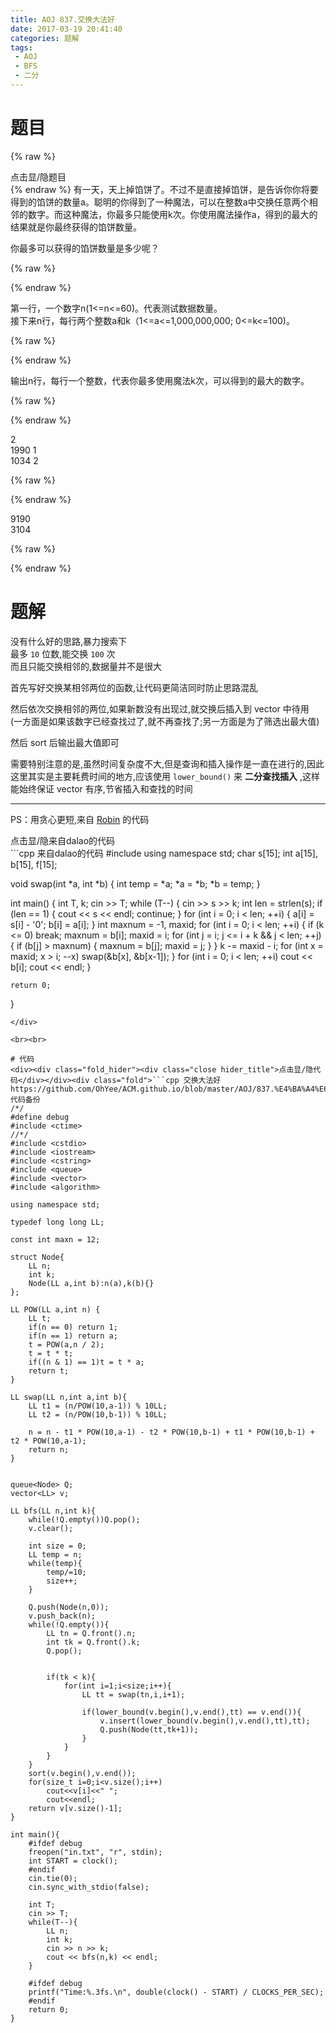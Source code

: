 ```yaml
---
title: AOJ 837.交换大法好
date: 2017-03-19 20:41:40
categories: 题解
tags:
 - AOJ
 - BFS
 - 二分
---
```


# 题目
{% raw %}
<div><div class="fold_hider"><div class="close hider_title">点击显/隐题目</div></div><div class="fold">
    <div class="oj">   
        <div class="part" title="Description">
{% endraw %}
有一天，天上掉馅饼了。不过不是直接掉馅饼，是告诉你你将要得到的馅饼的数量a。聪明的你得到了一种魔法，可以在整数a中交换任意两个相邻的数字。而这种魔法，你最多只能使用k次。你使用魔法操作a，得到的最大的结果就是你最终获得的馅饼数量。  
  
你最多可以获得的馅饼数量是多少呢？  
  
  

{% raw %}
        </div>
        <div class="part" title="Input">
{% endraw %}
  
第一行，一个数字n(1<=n<=60)。代表测试数据数量。  
接下来n行，每行两个整数a和k（1<=a<=1,000,000,000; 0<=k<=100)。  
  
  

{% raw %}
        </div>
        <div class="part" title="Output">
{% endraw %}
  
输出n行，每行一个整数，代表你最多使用魔法k次，可以得到的最大的数字。  
  
  

{% raw %}
        </div>
        <div class="samp">
            <div class="clear"></div>
            <div class="input part" title="Sample Input">
{% endraw %}
  
2  
1990 1  
1034 2  
  
  

{% raw %}
            </div>
            <div class="output part" title="Sample Output">
{% endraw %}
  
9190  
3104  
  

{% raw %}
            </div>
            <div class="clear"></div>
        </div>
    </div>
</div></div>
{% endraw %}

<!--more-->
# 题解

没有什么好的思路,暴力搜索下  
最多 `10` 位数,能交换 `100` 次  
而且只能交换相邻的,数据量并不是很大  

首先写好交换某相邻两位的函数,让代码更简洁同时防止思路混乱  

然后依次交换相邻的两位,如果新数没有出现过,就交换后插入到 vector 中待用  
(一方面是如果该数字已经查找过了,就不再查找了;另一方面是为了筛选出最大值)  

然后 sort 后输出最大值即可  

需要特别注意的是,虽然时间复杂度不大,但是查询和插入操作是一直在进行的,因此这里其实是主要耗费时间的地方,应该使用 `lower_bound()` 来 **二分查找插入** ,这样能始终保证 vector 有序,节省插入和查找的时间  


----
PS：用贪心更短,来自 [Robin](http://www.cnblogs.com/robin1998/) 的代码   

<div><div class="fold_hider"><div class="close hider_title">点击显/隐来自dalao的代码</div></div><div class="fold">```cpp 来自dalao的代码
#include<bits/stdc++.h>
using namespace std;
char s[15];
int a[15], b[15], f[15];

void swap(int *a, int *b) {
    int temp = *a;
    *a = *b;
    *b = temp;
}

int main() {
    int T, k;
    cin >> T;
    while (T--) {
        cin >> s >> k;
        int len = strlen(s);
        if (len == 1) {
            cout << s << endl;
            continue;
        }
        for (int i = 0; i < len; ++i) {
            a[i] = s[i] - '0';
            b[i] = a[i];
        }
        int maxnum = -1, maxid;
        for (int i = 0; i < len; ++i) {
            if (k <= 0) break;
            maxnum = b[i]; maxid = i;
            for (int j = i; j <= i + k && j < len; ++j) {
                if (b[j] > maxnum) {
                    maxnum = b[j];
                    maxid = j;
                }
            }
            k -= maxid - i;
            for (int x = maxid; x > i; --x)
                swap(&b[x], &b[x-1]);
        }
        for (int i = 0; i < len; ++i)
            cout << b[i];
        cout << endl;
    }

    return 0;
}
```
</div>

<br><br>

# 代码
<div><div class="fold_hider"><div class="close hider_title">点击显/隐代码</div></div><div class="fold">```cpp 交换大法好 https://github.com/OhYee/ACM.github.io/blob/master/AOJ/837.%E4%BA%A4%E6%8D%A2%E5%A4%A7%E6%B3%95%E5%A5%BD.cpp 代码备份
/*/
#define debug
#include <ctime>
//*/
#include <cstdio>
#include <iostream>
#include <cstring>
#include <queue>
#include <vector>
#include <algorithm>

using namespace std;

typedef long long LL;

const int maxn = 12;

struct Node{
    LL n;
    int k;
    Node(LL a,int b):n(a),k(b){}
};

LL POW(LL a,int n) {
    LL t;
    if(n == 0) return 1;
    if(n == 1) return a;
    t = POW(a,n / 2);
    t = t * t;
    if((n & 1) == 1)t = t * a;
    return t;
}

LL swap(LL n,int a,int b){
    LL t1 = (n/POW(10,a-1)) % 10LL;
    LL t2 = (n/POW(10,b-1)) % 10LL;

    n = n - t1 * POW(10,a-1) - t2 * POW(10,b-1) + t1 * POW(10,b-1) + t2 * POW(10,a-1);
    return n;
}


queue<Node> Q;
vector<LL> v;

LL bfs(LL n,int k){
    while(!Q.empty())Q.pop();
    v.clear();

    int size = 0;
    LL temp = n;
    while(temp){
        temp/=10;
        size++;
    }

    Q.push(Node(n,0));
    v.push_back(n);
    while(!Q.empty()){
        LL tn = Q.front().n;
        int tk = Q.front().k;
        Q.pop();

        
        if(tk < k){
            for(int i=1;i<size;i++){
                LL tt = swap(tn,i,i+1);
                
                if(lower_bound(v.begin(),v.end(),tt) == v.end()){
                    v.insert(lower_bound(v.begin(),v.end(),tt),tt);
                    Q.push(Node(tt,tk+1));
                }
            }
        }
    }
    sort(v.begin(),v.end());
    for(size_t i=0;i<v.size();i++)
        cout<<v[i]<<" ";
        cout<<endl;
    return v[v.size()-1];
}

int main(){
    #ifdef debug
    freopen("in.txt", "r", stdin);
    int START = clock();
    #endif
    cin.tie(0);
    cin.sync_with_stdio(false);
    
    int T;
    cin >> T;
    while(T--){
        LL n;
        int k;
        cin >> n >> k;
        cout << bfs(n,k) << endl;
    }

    #ifdef debug
    printf("Time:%.3fs.\n", double(clock() - START) / CLOCKS_PER_SEC);
    #endif
    return 0;
}

```
</div>
